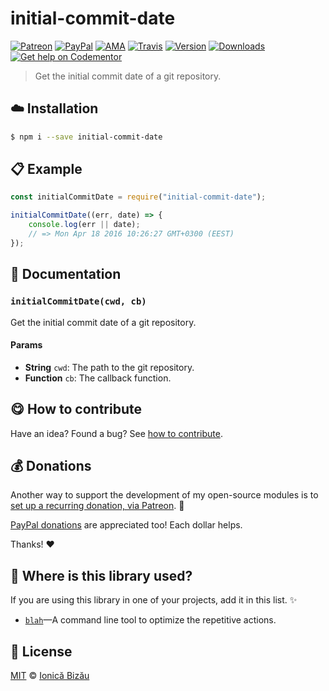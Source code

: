 
# initial-commit-date

 [![Patreon](https://img.shields.io/badge/Support%20me%20on-Patreon-%23e6461a.svg)][paypal-donations] [![PayPal](https://img.shields.io/badge/%24-paypal-f39c12.svg)][paypal-donations] [![AMA](https://img.shields.io/badge/ask%20me-anything-1abc9c.svg)](https://github.com/IonicaBizau/ama) [![Travis](https://img.shields.io/travis/IonicaBizau/initial-commit-date.svg)](https://travis-ci.org/IonicaBizau/initial-commit-date/) [![Version](https://img.shields.io/npm/v/initial-commit-date.svg)](https://www.npmjs.com/package/initial-commit-date) [![Downloads](https://img.shields.io/npm/dt/initial-commit-date.svg)](https://www.npmjs.com/package/initial-commit-date) [![Get help on Codementor](https://cdn.codementor.io/badges/get_help_github.svg)](https://www.codementor.io/johnnyb?utm_source=github&utm_medium=button&utm_term=johnnyb&utm_campaign=github)

> Get the initial commit date of a git repository.

## :cloud: Installation

```sh
$ npm i --save initial-commit-date
```


## :clipboard: Example



```js
const initialCommitDate = require("initial-commit-date");

initialCommitDate((err, date) => {
    console.log(err || date);
    // => Mon Apr 18 2016 10:26:27 GMT+0300 (EEST)
});
```

## :memo: Documentation


### `initialCommitDate(cwd, cb)`
Get the initial commit date of a git repository.

#### Params
- **String** `cwd`: The path to the git repository.
- **Function** `cb`: The callback function.



## :yum: How to contribute
Have an idea? Found a bug? See [how to contribute][contributing].

## :moneybag: Donations

Another way to support the development of my open-source modules is
to [set up a recurring donation, via Patreon][patreon]. :rocket:

[PayPal donations][paypal-donations] are appreciated too! Each dollar helps.

Thanks! :heart:

## :dizzy: Where is this library used?
If you are using this library in one of your projects, add it in this list. :sparkles:


 - [`blah`](https://github.com/IonicaBizau/blah)—A command line tool to optimize the repetitive actions.

## :scroll: License

[MIT][license] © [Ionică Bizău][website]

[patreon]: https://www.patreon.com/ionicabizau
[paypal-donations]: https://www.paypal.com/cgi-bin/webscr?cmd=_s-xclick&hosted_button_id=RVXDDLKKLQRJW
[donate-now]: http://i.imgur.com/6cMbHOC.png

[license]: http://showalicense.com/?fullname=Ionic%C4%83%20Biz%C4%83u%20%3Cbizauionica%40gmail.com%3E%20(http%3A%2F%2Fionicabizau.net)&year=2016#license-mit
[website]: http://ionicabizau.net
[contributing]: /CONTRIBUTING.md
[docs]: /DOCUMENTATION.md
